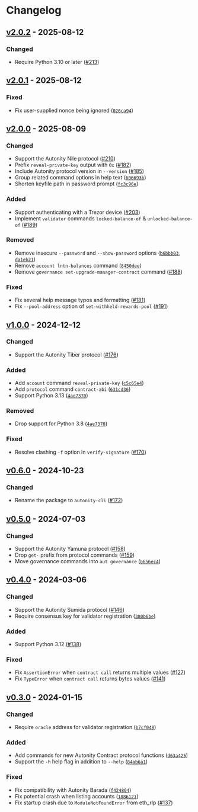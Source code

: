 # Changelog

<!--
----------------------------
      Common Changelog
----------------------------
https://common-changelog.org
----------------------------

Template:

## [vX.Y.Z] - YYYY-MM-DD

### Changed

### Added

### Removed

### Fixed
-->

## [v2.0.2] - 2025-08-12

### Changed

-  Require Python 3.10 or later ([#213](https://github.com/autonity/autonity-cli/issues/213))

## [v2.0.1] - 2025-08-12

### Fixed

-  Fix user-supplied nonce being ignored ([`026ca94`](https://github.com/autonity/autonity-cli/commit/026ca94))

## [v2.0.0] - 2025-08-09

### Changed

- Support the Autonity Nile protocol ([#210](https://github.com/autonity/autonity-cli/pull/210))
- Prefix `reveal-private-key` output with `0x` ([#182](https://github.com/autonity/autonity-cli/pull/182))
- Include Autonity protocol version in `--version` ([#185](https://github.com/autonity/autonity-cli/pull/185))
- Group related command options in help text ([`606693b`](https://github.com/autonity/autonity-cli/commit/606693b))
- Shorten keyfile path in password prompt ([`fc3c96e`](https://github.com/autonity/autonity-cli/commit/fc3c96e))

### Added

- Support authenticating with a Trezor device ([#203](https://github.com/autonity/autonity-cli/pull/203))
- Implement `validator` commands `locked-balance-of` & `unlocked-balance-of` ([#189](https://github.com/autonity/autonity-cli/issues/161))

### Removed

- Remove insecure `--password` and `--show-password` options ([`b6bbb03`](https://github.com/autonity/autonity-cli/commit/b6bbb03), [`da1eb21`](https://github.com/autonity/autonity-cli/commit/da1eb21))
- Remove `account lntn-balances` command ([`8450dee`](https://github.com/autonity/autonity-cli/commit/8450dee))
- Remove `governance set-upgrade-manager-contract` command ([#188](https://github.com/autonity/autonity-cli/issues/188))

### Fixed

- Fix several help message typos and formatting ([#181](https://github.com/autonity/autonity-cli/pull/181))
- Fix `--pool-address` option of `set-withheld-rewards-pool` ([#191](https://github.com/autonity/autonity-cli/pull/191))

## [v1.0.0] - 2024-12-12

### Changed

- Support the Autonity Tiber protocol ([#176](https://github.com/autonity/autonity-cli/pull/176))

### Added

- Add `account` command `reveal-private-key` ([`c5c65e4`](https://github.com/autonity/autonity-cli/commit/c5c65e4))
- Add `protocol` command `contract-abi` ([`631cd36`](https://github.com/autonity/autonity-cli/commit/631cd36))
- Support Python 3.13 ([`4ae7370`](https://github.com/autonity/autonity-cli/commit/4ae7370))

### Removed

- Drop support for Python 3.8 ([`4ae7370`](https://github.com/autonity/autonity-cli/commit/4ae7370))

### Fixed

- Resolve clashing `-f` option in `verify-signature` ([#170](https://github.com/autonity/autonity-cli/issues/170))

## [v0.6.0] - 2024-10-23

### Changed

- Rename the package to `autonity-cli` ([#172](https://github.com/autonity/autonity-cli/pull/172))

## [v0.5.0] - 2024-07-03

### Changed

- Support the Autonity Yamuna protocol ([#158](https://github.com/autonity/autonity-cli/pull/158))
- Drop `get-` prefix from protocol commands ([#159](https://github.com/autonity/autonity-cli/issues/159))
- Move governance commands into `aut governance` ([`b656ec4`](https://github.com/autonity/autonity-cli/commit/b656ec4))

## [v0.4.0] - 2024-03-06

### Changed

- Support the Autonity Sumida protocol ([#146](https://github.com/autonity/autonity-cli/issues/146))
- Require consensus key for validator registration ([`380b6be`](https://github.com/autonity/autonity-cli/commit/380b6be))

### Added

- Support Python 3.12 ([#138](https://github.com/autonity/autonity-cli/issues/138))

### Fixed

- Fix `AssertionError` when `contract call` returns multiple values ([#127](https://github.com/autonity/autonity-cli/issues/127))
- Fix `TypeError` when `contract call` returns bytes values ([#141](https://github.com/autonity/autonity-cli/issues/141))

## [v0.3.0] - 2024-01-15

### Changed

- Require `oracle` address for validator registration ([`b7cf048`](https://github.com/autonity/autonity-cli/commit/b7cf048))

### Added

- Add commands for new Autonity Contract protocol functions ([`d63a425`](https://github.com/autonity/autonity-cli/commit/d63a425))
- Support the `-h` help flag in addition to `--help` ([`84ab6a1`](https://github.com/autonity/autonity-cli/commit/84ab6a1))

### Fixed

- Fix compatibility with Autonity Barada ([`f424804`](https://github.com/autonity/autonity-cli/commit/f424804))
- Fix potential crash when listing accounts ([`1886121`](https://github.com/autonity/autonity-cli/commit/1886121))
- Fix startup crash due to `ModuleNotFoundError` from eth_rlp ([#137](https://github.com/autonity/autonity-cli/issues/137))

<!-- [vX.Y.Z]: https://github.com/autonity/autonity.py/releases/tag/vX.Y.Z -->
[v2.0.2]: https://github.com/autonity/autonity-cli/releases/tag/v2.0.2
[v2.0.1]: https://github.com/autonity/autonity-cli/releases/tag/v2.0.1
[v2.0.0]: https://github.com/autonity/autonity-cli/releases/tag/v2.0.0
[v1.0.0]: https://github.com/autonity/autonity-cli/releases/tag/v1.0.0
[v0.6.0]: https://github.com/autonity/autonity-cli/releases/tag/v0.6.0
[v0.5.0]: https://github.com/autonity/autonity-cli/releases/tag/v0.5.0
[v0.4.0]: https://github.com/autonity/autonity-cli/releases/tag/v0.4.0
[v0.3.0]: https://github.com/autonity/autonity-cli/releases/tag/v0.3.0
